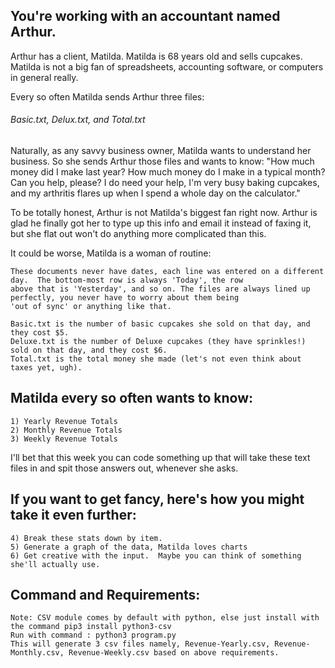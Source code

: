 ## You're working with an accountant named Arthur.

Arthur has a client, Matilda.  Matilda is 68 years old and sells cupcakes.  Matilda is not a big fan of spreadsheets, accounting software, or computers in general really.

Every so often Matilda sends Arthur three files:

###### Basic.txt, Delux.txt, and Total.txt

Naturally, as any savvy business owner, Matilda wants to understand her business.  So she sends Arthur those files and wants to know: "How much money did I make last year? How much money do I make in a typical month?  Can you help, please? I do need your help,  I'm very busy baking cupcakes, and my arthritis flares up when I spend a whole day on the calculator."

To be totally honest, Arthur is not Matilda's biggest fan right now.  Arthur is glad he finally got her to type up this info and email it instead of faxing it, but she flat out won't do anything more complicated than this.

It could be worse, Matilda is a woman of routine:

    These documents never have dates, each line was entered on a different day.  The bottom-most row is always 'Today', the row 
    above that is 'Yesterday', and so on. The files are always lined up perfectly, you never have to worry about them being 
    'out of sync' or anything like that.

    Basic.txt is the number of basic cupcakes she sold on that day, and they cost $5.
    Deluxe.txt is the number of Deluxe cupcakes (they have sprinkles!) sold on that day, and they cost $6.
    Total.txt is the total money she made (let's not even think about taxes yet, ugh).

## Matilda every so often wants to know:

    1) Yearly Revenue Totals
    2) Monthly Revenue Totals
    3) Weekly Revenue Totals

I'll bet that this week you can code something up that will take these text files in and spit those answers out, whenever she asks.

## If you want to get fancy, here's how you might take it even further:

    4) Break these stats down by item.
    5) Generate a graph of the data, Matilda loves charts
    6) Get creative with the input.  Maybe you can think of something she'll actually use.
    
## Command and Requirements:
    Note: CSV module comes by default with python, else just install with the command pip3 install python3-csv
    Run with command : python3 program.py
    This will generate 3 csv files namely, Revenue-Yearly.csv, Revenue-Monthly.csv, Revenue-Weekly.csv based on above requirements.
    
